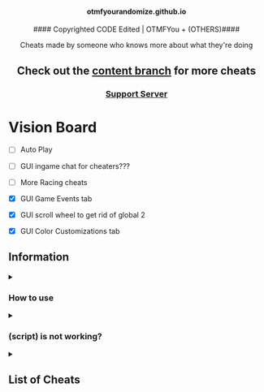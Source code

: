 
<h4 align="center">otmfyourandomize.github.io</h4>


<p align="center">#### Copyrighted CODE Edited | OTMFYou + (OTHERS)####</p>


<p align="center">Cheats made by someone who knows more about what they're doing</p>

<h2 align="center">Check out the <a href="https://github.com/otmfyourandomize">content branch</a> for more cheats</h2>

<h3 align="center"><a href="https://discord.gg/qeyp2WN8QJ">Support Server</a></h2>


# Vision Board


- [ ] Auto Play

- [ ] GUI ingame chat for cheaters???

- [ ] More Racing cheats

- [x] GUI Game Events tab

- [x] GUI scroll wheel to get rid of global 2

- [x] GUI Color Customizations tab


## Information


<details><summary><h3>How to use</h3></summary>


  There are 3 good methods to using these scripts:

  1. Importing the BlooketCODE.html file using [these instructions](https://github.com/otmfyourandomize/otmfyourandomize.github.io/tree/main/Tutorial)

  2. Going to the [GitHub pages site](https://otmfyourandomize.github.io/), choosing a gamemode, then dragging a cheat to your bookmarks bar or clicking 
  one to copy the script (###STILL$not$DONE###)

  3. Copying a script and running it in the inspect element console
</details>




<details><summary><h3>(script) is not working?</h3></summary>


  Make sure you're running it properly (see [How to use](https://github.com/otmfyourandomize)), if it still doesn't work and other cheats do, then [make 
  an issue](https://github.com/otmfyourandomize/otmfyourandomize.github.io)

</details>



<details><summary><h2>List of Cheats</h2></summary>

  * [Discord](BlooketCODE.html)
  
  * [GUI](BlooketJS.js)

  ### [Monster Brawl](brawl)

  * [Double Enemy XP](BlooketCODE.html)

  * [Half Enemy Speed](BlooketCODE.html)

  * [Instant Kill](BlooketCODE.html)

  * [Invincibility](BlooketCODE.html)

  * [Kill Enemies](BlooketCODE.html)

  * [Magnet](BlooketCODE.html)

  * [Max Current Abilities](BlooketCODE.html)

  * [Next Level](BlooketCODE.html)

  * [Remove Obstacles](BlooketCODE.html)

  * [Reset Health](BlooketCODE.html)

  ### [Cafe](cafe)

  * [Max Items](BlooketCODE.html)

  * [Remove Customers](BlooketCODE.html)

  * [Reset Abilities](BlooketCODE.html)

  * [Set Cash](BlooketCODE.html)

  * [Stock Food](BlooketCODE.html)

  ### [Crypto Hack](crypto)

  * [Always Triple](unobfuscated/crypto/alwaysTriple.js)

  * [Auto Guess](unobfuscated/crypto/autoGuess.js)

  * [Choice ESP](unobfuscated/crypto/choiceESP.js)

  * [Password ESP](unobfuscated/crypto/passwordESP.js)

  * [Remove Hack](unobfuscated/crypto/removeHack.js)

  * [Set Crypto](unobfuscated/crypto/setCrypto.js)

  * [Set Password](unobfuscated/crypto/setPassword.js)

  * [Steal Players Crypto](unobfuscated/crypto/stealPlayersCrypto.js)

  ### [Deceptive Dinos](unobfuscated/dinos)

  * [Auto Choose](unobfuscated/dinos/autoChoose.js)

  * [Rock ESP](unobfuscated/dinos/rockESP.js)

  * [Set Fossils](unobfuscated/dinos/setFossils.js)

  * [Set Multiplier](unobfuscated/dinos/setMultiplier.js)

  * [Stop Cheating](unobfuscated/dinos/stopCheating.js)

  ### [Tower of Doom](unobfuscated/doom)

  * [Fill Deck](unobfuscated/doom/fillDeck.js)

  * [Max Cards](unobfuscated/doom/maxCards.js)

  * [Max Health](unobfuscated/doom/maxHealth.js)

  * [Max Stats](unobfuscated/doom/maxStats.js)

  * [Min Enemy](unobfuscated/doom/minEnemy.js)

  * [Set Coins](unobfuscated/doom/setCoins.js)

  ### [Factory](unobfuscated/factory)

  * [Choose Blook](unobfuscated/factory/chooseBlook.js)

  * [Free Upgrades](unobfuscated/factory/freeUpgrades.js)

  * [Max Blooks](unobfuscated/factory/maxBlooks.js)

  * [Remove Glitches](unobfuscated/factory/removeGlitches.js)

  * [Send Glitch](unobfuscated/factory/sendGlitch.js)

  * [Set All Mega Bot](unobfuscated/factory/setAllMegaBot.js)

  * [Set Cash](unobfuscated/factory/setCash.js)

  ### [Fishing Frenzy](unobfuscated/fishing)

  * [Frenzy](unobfuscated/fishing/frenzy.js)

  * [Remove Distraction](unobfuscated/fishing/removeDistraction.js)

  * [Send Distraction](unobfuscated/fishing/sendDistraction.js)

  * [Set Lure](unobfuscated/fishing/setLure.js)

  * [Set Weight](unobfuscated/fishing/setWeight.js)

  ### [Flappy Blook](unobfuscated/flappy)

  * [Set Score](unobfuscated/flappy/setScore.js)

  * [Toggle Ghost](unobfuscated/flappy/toggleGhost.js)

  ### [Global](unobfuscated/global)

  * [Auto Answer](unobfuscated/global/autoAnswer.js)

  * [Auto Sell Dupes On Open](unobfuscated/global/autoSellDupesOnOpen.js)

  * [Every Answer Correct](unobfuscated/global/everyAnswerCorrect.js)

  * [Flood Game](unobfuscated/global/floodGame.js)

  * [Get Daily Rewards](unobfuscated/global/getDailyRewards.js)

  * [Highlight Answers](unobfuscated/global/highlightAnswers.js)

  * [Prevent Suspension](unobfuscated/global/preventSuspension.js)

  * [Remove Random Name](unobfuscated/global/removeRandomName.js)

  * [Sell Cheap Duplicates](unobfuscated/global/sellCheapDuplicates.js)

  * [Sell Duplicate Blooks](unobfuscated/global/sellDuplicateBlooks.js)

  * [Simulate Pack](unobfuscated/global/simulatePack.js.js)

  * [Simulate Unlock](unobfuscated/global/simulateUnlock.js)

  * [Spam Buy Blooks](unobfuscated/global/spamBuyBlooks.js)

  * [Unlock Plus Gamemodes](unobfuscated/global/unlockPlusGamemodes.js)

  * [Use Any Blook](unobfuscated/global/useAnyBlook.js)

  #### [Intervals](unobfuscated/global/intervals)

  * [Auto Answer](unobfuscated/global/intervals/autoAnswer.js)

  * [Highlight Answers](unobfuscated/global/intervals/highlightAnswers.js)

  ### [Gold Quest](unobfuscated/gold)

  * [Always Triple](unobfuscated/gold/alwaysTriple.js)

  * [Auto Choose](unobfuscated/gold/autoChoose.js)

  * [Chest ESP](unobfuscated/gold/chestESP.js)

  * [Reset All Gold](unobfuscated/gold/resetAllGold.js)

  * [Reset Players Gold](unobfuscated/gold/resetPlayersGold.js)

  * [Set Gold](unobfuscated/gold/setGold.js)

  * [Swap Gold](unobfuscated/gold/swapGold.js)

  ### [Crazy Kingdom](unobfuscated/kingdom)

  * [Choice ESP](unobfuscated/kingdom/choiceESP.js)

  * [Choice ESP Loop](unobfuscated/kingdom/choiceESPLoop.js)

  * [Disable Toucan](unobfuscated/kingdom/disableToucan.js)

  * [Max Stats](unobfuscated/kingdom/maxStats.js)

  * [Set Guests](unobfuscated/kingdom/setGuests.js)

  * [Skip Guest](unobfuscated/kingdom/skipGuest.js)

  ### [Racing](unobfuscated/racing)

  * [Instant Win](unobfuscated/racing/instantWin.js)

  ### [Battle Royale](unobfuscated/royale)

  * [Auto Answer](unobfuscated/royale/autoAnswer.js)

  #### [Intervals](unobfuscated/royale/intervals)

  * [Auto Answer](unobfuscated/royale/intervals/autoAnswer.js)

  ### [Blook Rush](unobfuscated/rush)

  * [Set Blooks](unobfuscated/rush/setBlooks.js)

  * [Set Defense](unobfuscated/rush/setDefense.js)

  ### [Tower Defense](unobfuscated/tower-defense)

  * [Earthquake](unobfuscated/tower-defense/earthquake.js)

  * [Max Towers](unobfuscated/tower-defense/maxTowers.js)

  * [Remove Ducks](unobfuscated/tower-defense/removeDucks.js)

  * [Remove Enemies](unobfuscated/tower-defense/removeEnemies.js)

  * [Remove Obsticles](unobfuscated/tower-defense/removeObsticles.js)

  * [Set Damage](unobfuscated/tower-defense/setDmg.js)

  * [Set Round](unobfuscated/tower-defense/setRound.js)

  * [Set Tokens](unobfuscated/tower-defense/setTokens.js)

  ### [Tower Defense 2](unobfuscated/tower-defense-2)

  * [Max Towers](unobfuscated/tower-defense-2/maxTowers.js)

  * [Remove Enemies](unobfuscated/tower-defense-2/removeEnemies.js)

  * [Set Coins](unobfuscated/tower-defense-2/setCoins.js)

  * [Set Health](unobfuscated/tower-defense-2/setHealth.js)

  * [Set Round](unobfuscated/tower-defense-2/setRound.js)

  ### [Santa's Workshop](unobfuscated/workshop)

  * [Remove Distractions](unobfuscated/workshop/removeDistractions.js)

  * [Send Distraction](unobfuscated/workshop/sendDistraction.js)

  * [Set Toys](unobfuscated/workshop/setToys.js)

  * [Set Toys Per Question](unobfuscated/workshop/setToysPerQ.js)

  * [Swap Toys](unobfuscated/workshop/swapToys.js)
</details>


[^1]: [Overtime](https://github.com/overtimepog)
